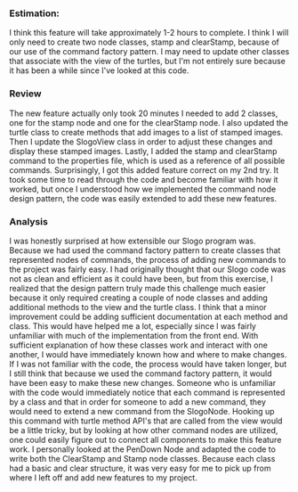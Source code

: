 ### Estimation:
I think this feature will take approximately 1-2 hours to complete.
I think I will only need to create two node classes, stamp and clearStamp, because of our use of the command factory pattern. I may need to update other classes that associate with the view of the turtles, but I'm not entirely sure because it has been a while since I've looked at this code.


### Review
The new feature actually only took 20 minutes
I needed to add 2 classes, one for the stamp node and one for the clearStamp node. I also updated the turtle class to create methods that add images to a list of stamped images. Then I update the SlogoView class in order to adjust these changes and display these stamped images. Lastly, I added the stamp and clearStamp command to the properties file, which is used as a reference of all possible commands.
Surprisingly, I got this added feature correct on my 2nd try. It took some time to read through the code and become familiar with how it worked, but once I understood how we implemented the command node design pattern, the code was easily extended to add these new features.

### Analysis
I was honestly surprised at how extensible our Slogo program was. Because we had used the command factory pattern to create classes that represented nodes of commands, the process of adding new commands to the project was fairly easy. I had originally thought that our Slogo code was not as clean and efficient as it could have been, but from this exercise, I realized that the design pattern truly made this challenge much easier because it only required creating a couple of node classes and adding additional methods to the view and the turtle class. 
I think that a minor improvement could be adding sufficient documentation at each method and class. This would have helped me a lot, especially since I was fairly unfamiliar with much of the implementation from the front end. With sufficient explanation of how these classes work and interact with one another, I would have immediately known how and where to make changes.
If I was not familiar with the code, the process would have taken longer, but I still think that because we used the command factory pattern, it would have been easy to make these new changes. Someone who is unfamiliar with the code would immediately notice that each command is represented by a class and that in order for someone to add a new command, they would need to extend a new command from the SlogoNode. Hooking up this command with turtle method API's that are called from the view would be a little tricky, but by looking at how other command nodes are utilized, one could easily figure out to connect all components to make this feature work. I personally looked at the PenDown Node and adapted the code to write both the ClearStamp and Stamp node classes. Because each class had a basic and clear structure, it was very easy for me to pick up from where I left off and add new features to my project.